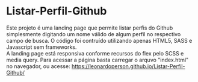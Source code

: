 # Listar-Perfil-Github

Este projeto é uma landing page que permite listar perfis do Github simplesmente digitando um nome válido de algum perfil no respectivo campo de busca.
O código foi contruído utilizando apenas HTML5, SASS e Javascript sem frameworks.<br/>
A landing page está responsiva conforme recursos do flex pelo SCSS e media query.
Para acessar a página basta carregar o arquvo "index.html" no navegador, ou acesse: https://leonardoperson.github.io/Listar-Perfil-Github/



